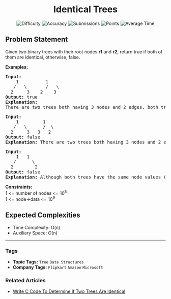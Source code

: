 <h1 align="center">Identical Trees</h1>

<p align="center">
  <img alt="Difficulty" title="Difficulty" src="https://custom-icon-badges.demolab.com/badge/Difficulty: Easy-1F222E?style=for-the-badge&logoColor=white&logo=fire"/>
  <img alt="Accuracy" title="Accuracy" src="https://custom-icon-badges.demolab.com/badge/Accuracy: 50.01%25-1F222E?style=for-the-badge&logoColor=white&logo=target"/>
  <img alt="Submissions" title="Submissions" src="https://custom-icon-badges.demolab.com/badge/Submissions: 289K+-1F222E?style=for-the-badge&logoColor=white&logo=repo"/>
  <img alt="Points" title="Points" src="https://custom-icon-badges.demolab.com/badge/Points: 2-1F222E?style=for-the-badge&logoColor=white&logo=award"/>
  <img alt="Average Time" title="Average Time" src="https://custom-icon-badges.demolab.com/badge/Average%20Time: 15m-1F222E?style=for-the-badge&logoColor=white&logo=clock"/>
</p>

## Problem Statement

Given two binary trees with their root nodes <b>r1</b> and <b>r2</b>, return true if both of them are identical, otherwise, false.<br>

<b>Examples:</b>

<pre><b>Input:
</b>    1          1
   /   \       /   \
  2     3    2    3
<b>Output: </b>true<b>
Explanation: <br></b>There are two trees both having 3 nodes and 2 edges, both trees are identical having the root as 1, left child of 1 is 2 and right child of 1 is 3.</pre>

<pre><b>Input:
</b>    1         1
   /   \      /  \
  2     3   3   2
<b>Output: </b>false<b>
Explanation: </b>There are two trees both having 3 nodes and 2 edges, but both trees are not identical.</pre>

<pre><b>Input:
</b>    1   1
   /      \
  2        2
<b>Output: </b>false<b>
Explanation: </b>Although both trees have the same node values (1 and 2), they are arranged differently, making the trees non-identical.</pre>

<b>Constraints:</b><br>1 <= number of nodes <= 10<sup>5</sup><br>1 <= node->data <= 10<sup>9</sup>

## Expected Complexities
- Time Complexity: O(n)
- Auxiliary Space: O(n)

<hr>

### Tags
- **Topic Tags:** `Tree` `Data Structures`
- **Company Tags:** `Flipkart` `Amazon` `Microsoft`

### Related Articles
- [Write C Code To Determine If Two Trees Are Identical](https://www.geeksforgeeks.org/write-c-code-to-determine-if-two-trees-are-identical/)
